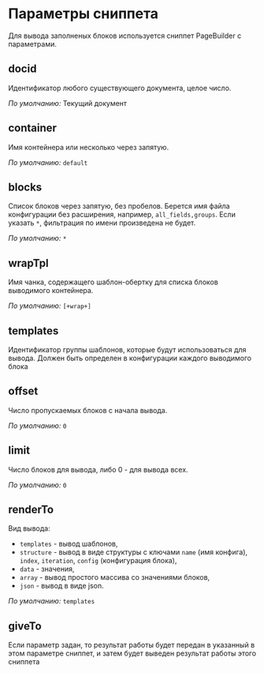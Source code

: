 # Параметры сниппета

Для вывода заполненых блоков используется сниппет PageBuilder с параметрами.

## docid

Идентификатор любого существующего документа, целое число.

_По умолчанию:_ Текущий документ

## container

Имя контейнера или несколько через запятую.

_По умолчанию:_ `default`

## blocks

Список блоков через запятую, без пробелов. Берется имя файла конфигурации без расширения, например, `all_fields,groups`. Если указать `*`, фильтрация по имени произведена не будет.

_По умолчанию:_ `*`

## wrapTpl

Имя чанка, содержащего шаблон-обертку для списка блоков выводимого контейнера.

_По умолчанию:_ `[+wrap+]`

## templates

Идентификатор группы шаблонов, которые будут использоваться для вывода. Должен быть определен в конфигурации каждого выводимого блока

## offset

Число пропускаемых блоков с начала вывода.

_По умолчанию:_ `0`

## limit

Число блоков для вывода, либо 0 - для вывода всех.

_По умолчанию:_ `0`

## renderTo

Вид вывода:

- `templates` - вывод шаблонов,
- `structure` - вывод в виде структуры с ключами `name` (имя конфига), `index`, `iteration`, `config` (конфигурация блока),
- `data` - значения,
- `array` - вывод простого массива со значениями блоков,
- `json` - вывод в виде json.

_По умолчанию:_ `templates`

## giveTo

Если параметр задан, то результат работы будет передан в указанный в этом параметре сниппет, и затем будет выведен результат работы этого сниппета
